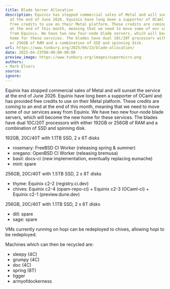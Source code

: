 ```yaml
---
title: Blade Server Allocation
description: Equinix has stopped commercial sales of Metal and will sunset the service
  at the end of June 2026. Equinix have long been a supporter of OCaml and has provided
  free credits to use on their Metal platform. These credits are coming to an end
  at the end of this month, meaning that we need to move some of our services away
  from Equinix. We have two new four-node blade servers, which will become the new
  home for these services. The blades have dual 10C/20T processors with either 192GB
  or 256GB of RAM and a combination of SSD and spinning disk.
url: https://www.tunbury.org/2025/04/23/blade-allocation/
date: 2025-04-23T00:00:00-00:00
preview_image: https://www.tunbury.org/images/supermicro.png
authors:
- Mark Elvers
source:
ignore:
---
```


<p>Equinix has stopped commercial sales of Metal and will sunset the service at the end of June 2026. Equinix have long been a supporter of OCaml and has provided free credits to use on their Metal platform. These credits are coming to an end at the end of this month, meaning that we need to move some of our services away from Equinix. We have two new four-node blade servers, which will become the new home for these services. The blades have dual 10C/20T processors with either 192GB or 256GB of RAM and a combination of SSD and spinning disk.</p>

<p>192GB, 20C/40T with 1.1TB SSD, 2 x 6T disks</p>
<ul>
  <li>rosemary: FreeBSD CI Worker (releasing spring &amp; summer)</li>
  <li>oregano: OpenBSD CI Worker (releasing bremusa)</li>
  <li>basil: docs-ci (new implementation, eventually replacing eumache)</li>
  <li>mint: spare</li>
</ul>

<p>256GB, 20C/40T with 1.5TB SSD, 2 x 8T disks</p>
<ul>
  <li>thyme: Equinix c2-2 (registry.ci.dev)</li>
  <li>chives: Equinix c2-4 (opam-repo-ci) + Equinix c2-3 (OCaml-ci) + Equinix c2-1 (preview.dune.dev)</li>
</ul>

<p>256GB, 20C/40T with 1.1TB SSD, 2 x 6T disks</p>
<ul>
  <li>dill: spare</li>
  <li>sage: spare</li>
</ul>

<p>VMs currently running on hopi can be redeployed to chives, allowing hopi to be redeployed.</p>

<p>Machines which can then be recycled are:</p>
<ul>
  <li>sleepy (4C)</li>
  <li>grumpy (4C)</li>
  <li>doc (4C)</li>
  <li>spring (8T)</li>
  <li>tigger</li>
  <li>armyofdockerness</li>
</ul>

